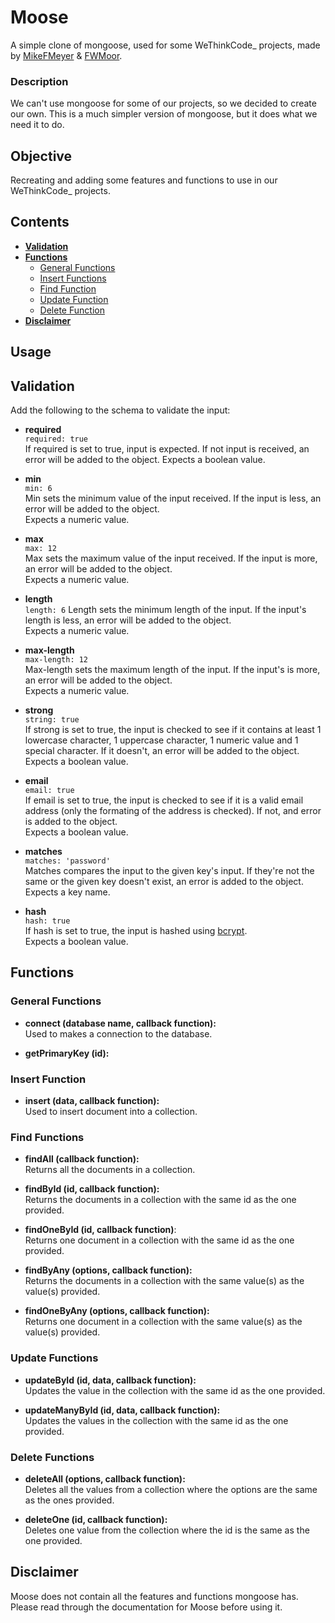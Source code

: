 # **Moose**

A simple clone of mongoose, used for some WeThinkCode_ projects, made by [MikeFMeyer](https://github.com/mikefmeyer) & [FWMoor](https://github.com/FWMoor).

### **Description**

We can't use mongoose for some of our projects, so we decided to create our own. This is a much simpler version of mongoose, but it does what we need it to do.

## **Objective**

Recreating and adding some features and functions to use in our WeThinkCode_ projects.  

## **Contents**  
* [**Validation**](#validation)
* [**Functions**](#functions)
  + [General Functions](#general-functions)
  + [Insert Functions](#insert-function)
  + [Find Function](#find-functions)
  + [Update Function](#update-functions)
  + [Delete Function](#delete-functions)
* [**Disclaimer**](#disclaimer)

## **Usage**

## **Validation**  
Add the following to the schema to validate the input:  

- **required**  
  ```required: true```  
  If required is set to true, input is expected. If not input is received, an error will be added to the object. Expects a boolean value.  
  
- **min**  
  ```min: 6```  
  Min sets the minimum value of the input received. If the input is less, an error will be added to the object.  
  Expects a numeric value.  
  
- **max**  
  ```max: 12```  
  Max sets the maximum value of the input received. If the input is more, an error will be added to the object.  
  Expects a numeric value.  
  
- **length**  
  ```length: 6```
  Length sets the minimum length of the input. If the input's length is less, an error will be added to the object.  
  Expects a numeric value.  
  
- **max-length**  
  ```max-length: 12```  
  Max-length sets the maximum length of the input. If the input's is more, an error will be added to the object.  
  Expects a numeric value.  
  
- **strong**  
  ```string: true```  
  If strong is set to true, the input is checked to see if it contains at least 1 lowercase character, 1 uppercase character, 1 numeric value and 1 special character. If it doesn't, an error will be added to the object.  
  Expects a boolean value.  
  
- **email**  
  ```email: true```  
  If email is set to true, the input is checked to see if it is a valid email address (only the formating of the address is checked). If not, and error is added to the object.  
  Expects a boolean value.  
  
- **matches**  
  ```matches: 'password'```  
  Matches compares the input to the given key's input. If they're not the same or the given key doesn't exist, an error is added to the object.  
  Expects a key name.  
  
- **hash**  
  ```hash: true```  
  If hash is set to true, the input is hashed using [bcrypt](https://www.npmjs.com/package/bcrypt).  
  Expects a boolean value.  
  

## **Functions**  

### **General Functions**  

- **connect (database name, callback function):**  
  Used to makes a connection to the database.  
  
- **getPrimaryKey (id):**  

### **Insert Function**

- **insert (data, callback function):**  
  Used to insert document into a collection.

### **Find Functions**

- **findAll (callback function):**  
  Returns all the documents in a collection.  
  
- **findById (id, callback function):**  
  Returns the documents in a collection with the same id as the one provided.  
  
- **findOneById (id, callback function)**:  
  Returns one document in a collection with the same id as the one provided.  
  
- **findByAny (options, callback function):**  
  Returns the documents in a collection with the same value(s) as the value(s) provided.  
  
- **findOneByAny (options, callback function):**  
  Returns one document in a collection with the same value(s) as the value(s) provided.  

### **Update Functions**

- **updateById (id, data, callback function):**  
  Updates the value in the collection with the same id as the one provided.  
  
- **updateManyById (id, data, callback function):**  
  Updates the values in the collection with the same id as the one provided.  

### **Delete Functions**

- **deleteAll (options, callback function):**  
  Deletes all the values from a collection where the options are the same as the ones provided.  
  
- **deleteOne (id, callback function):**  
  Deletes one value from the collection where the id is the same as the one provided.  


## Disclaimer  

Moose does not contain all the features and functions mongoose has. Please read through the documentation for Moose before using it.

